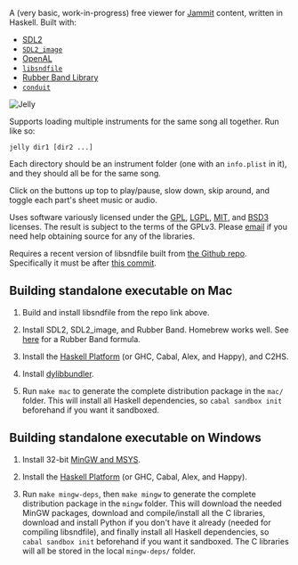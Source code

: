 A (very basic, work-in-progress) free viewer
for [Jammit](http://www.jammit.com/) content, written in Haskell. Built with:

  * [SDL2](https://www.libsdl.org/)
  * [`SDL2_image`](https://www.libsdl.org/projects/SDL_image/)
  * [OpenAL](http://en.wikipedia.org/wiki/OpenAL)
  * [`libsndfile`](http://www.mega-nerd.com/libsndfile/)
  * [Rubber Band Library](http://breakfastquay.com/rubberband/)
  * [`conduit`](https://hackage.haskell.org/package/conduit)

![Jelly](https://raw.github.com/mtolly/jelly/master/screenshot.png)

Supports loading multiple instruments for the same song all together.
Run like so:

    jelly dir1 [dir2 ...]

Each directory should be an instrument folder (one with an `info.plist` in it),
and they should all be for the same song.

Click on the buttons up top to play/pause, slow down, skip around,
and toggle each part's sheet music or audio.

Uses software variously licensed under the [GPL](http://www.gnu.org/licenses/gpl-3.0.html), [LGPL](http://www.gnu.org/licenses/lgpl.html), [MIT](http://opensource.org/licenses/MIT), and [BSD3](http://opensource.org/licenses/BSD-3-Clause) licenses.
The result is subject to the terms of the GPLv3.
Please [email](mailto:miketolly@gmail.com) if you need help obtaining source for any of the libraries.

Requires a recent version of libsndfile built from
[the Github repo](https://github.com/erikd/libsndfile).
Specifically it must be after
[this commit](https://github.com/erikd/libsndfile/commit/30b156a2a7d65d6b00fc2c443b6483d6231bef7e).

## Building standalone executable on Mac

  1. Build and install libsndfile from the repo link above.

  2. Install SDL2, SDL2_image, and Rubber Band.
    Homebrew works well.
    See [here](https://github.com/mtolly/rubberband/tree/master/homebrew)
    for a Rubber Band formula.

  3. Install the [Haskell Platform][] (or GHC, Cabal, Alex, and Happy), and C2HS.

  4. Install [dylibbundler](https://github.com/auriamg/macdylibbundler/).

  5. Run `make mac` to generate the complete distribution package
    in the `mac/` folder. This will install all Haskell dependencies,
    so `cabal sandbox init` beforehand if you want it sandboxed.

## Building standalone executable on Windows

  1. Install 32-bit [MinGW and MSYS](http://www.mingw.org/).

  3. Install the [Haskell Platform][] (or GHC, Cabal, Alex, and Happy).

  2. Run `make mingw-deps`, then `make mingw` to generate the complete
    distribution package in the `mingw` folder. This will download the
    needed MinGW packages, download and compile/install all the C
    libraries, download and install Python if you don't have it already
    (needed for compiling libsndfile), and finally install all Haskell
    dependencies, so `cabal sandbox init` beforehand if you want it
    sandboxed. The C libraries will all be stored in the local
    `mingw-deps/` folder.

[Haskell Platform]: https://www.haskell.org/platform/
